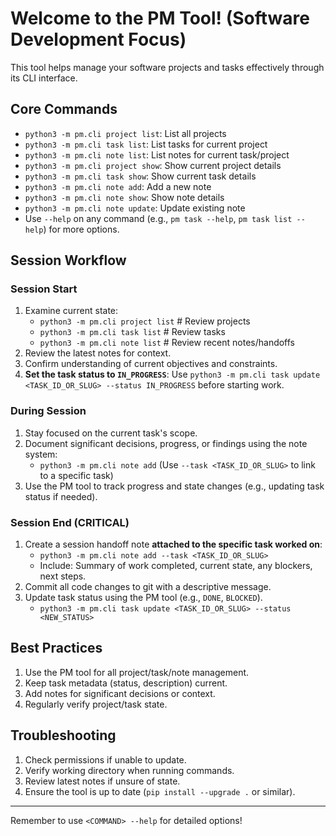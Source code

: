 # Welcome to the PM Tool! (Software Development Focus)

This tool helps manage your software projects and tasks effectively through its CLI interface.

## Core Commands

- `python3 -m pm.cli project list`: List all projects
- `python3 -m pm.cli task list`: List tasks for current project
- `python3 -m pm.cli note list`: List notes for current task/project
- `python3 -m pm.cli project show`: Show current project details
- `python3 -m pm.cli task show`: Show current task details
- `python3 -m pm.cli note add`: Add a new note
- `python3 -m pm.cli note show`: Show note details
- `python3 -m pm.cli note update`: Update existing note
- Use `--help` on any command (e.g., `pm task --help`, `pm task list --help`) for more options.

## Session Workflow

### Session Start

1.  Examine current state:
    - `python3 -m pm.cli project list` # Review projects
    - `python3 -m pm.cli task list` # Review tasks
    - `python3 -m pm.cli note list` # Review recent notes/handoffs
2.  Review the latest notes for context.
3.  Confirm understanding of current objectives and constraints.
4.  **Set the task status to `IN_PROGRESS`**: Use `python3 -m pm.cli task update <TASK_ID_OR_SLUG> --status IN_PROGRESS` before starting work.

### During Session

1.  Stay focused on the current task's scope.
2.  Document significant decisions, progress, or findings using the note system:
    - `python3 -m pm.cli note add` (Use `--task <TASK_ID_OR_SLUG>` to link to a specific task)
3.  Use the PM tool to track progress and state changes (e.g., updating task status if needed).

### Session End (CRITICAL)

1.  Create a session handoff note **attached to the specific task worked on**:
    - `python3 -m pm.cli note add --task <TASK_ID_OR_SLUG>`
    - Include: Summary of work completed, current state, any blockers, next steps.
2.  Commit all code changes to git with a descriptive message.
3.  Update task status using the PM tool (e.g., `DONE`, `BLOCKED`).
    - `python3 -m pm.cli task update <TASK_ID_OR_SLUG> --status <NEW_STATUS>`

## Best Practices

1.  Use the PM tool for all project/task/note management.
2.  Keep task metadata (status, description) current.
3.  Add notes for significant decisions or context.
4.  Regularly verify project/task state.

## Troubleshooting

1.  Check permissions if unable to update.
2.  Verify working directory when running commands.
3.  Review latest notes if unsure of state.
4.  Ensure the tool is up to date (`pip install --upgrade .` or similar).

---

Remember to use `<COMMAND> --help` for detailed options!
